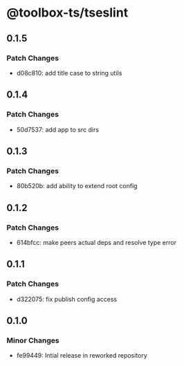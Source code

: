 # @toolbox-ts/tseslint

## 0.1.5

### Patch Changes

- d08c810: add title case to string utils

## 0.1.4

### Patch Changes

- 50d7537: add app to src dirs

## 0.1.3

### Patch Changes

- 80b520b: add ability to extend root config

## 0.1.2

### Patch Changes

- 614bfcc: make peers actual deps and resolve type error

## 0.1.1

### Patch Changes

- d322075: fix publish config access

## 0.1.0

### Minor Changes

- fe99449: Intial release in reworked repository
